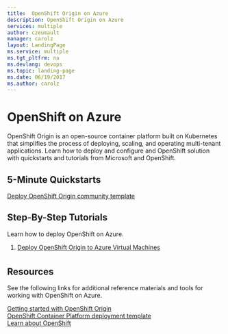 ```yaml
---
title:  OpenShift Origin on Azure
description: OpenShift Origin on Azure 
services: multiple
author: czeumault
manager: carolz
layout: LandingPage
ms.service: multiple
ms.tgt_pltfrm: na
ms.devlang: devops
ms.topic: landing-page
ms.date: 06/19/2017
ms.author: carolz
---
```

<div class="content">
    <h1>OpenShift on Azure</h1>
    <div class="introHolder" style="justify-content: space-between;">
        <div class="intro" style="min-width: 200px">
	OpenShift Origin is an open-source container platform built on Kubernetes that simplifies the process of deploying, scaling, and operating multi-tenant applications.  Learn how to deploy and configure and OpenShift solution with quickstarts and tutorials from Microsoft and OpenShift. 
        </div>
    </div>
<h2>5-Minute Quickstarts</h2>
<a href="https://azure.microsoft.com/resources/templates/openshift-origin-rhel/">Deploy OpenShift Origin community template</a> 
<h2>Step-By-Step Tutorials</h2>
<p>Learn how to deploy OpenShift on Azure.</p>
<ol>
  <li><a href="/azure/virtual-machines/linux/openshift-get-started">Deploy OpenShift Origin to Azure Virtual Machines</a></li>  
</ol>
<h2 style="margin-top: 36px">Resources</h2>
<p>See the following links for additional reference materials and tools for working with OpenShift on Azure.</p>
<a href="https://docs.openshift.org/latest/getting_started/index.html">Getting started with OpenShift Origin</a><br/>
<a href="https://github.com/Microsoft/openshift-container-platform">OpenShift Container Platform deployment template</a><br/>
<a href="https://docs.openshift.org/latest/welcome/index.html">Learn about OpenShift</a><br/>
</div>